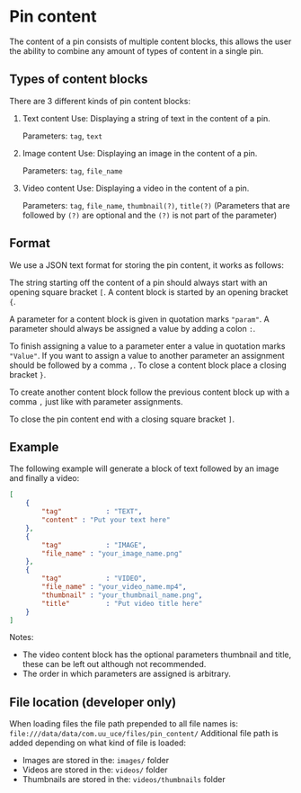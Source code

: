 # Pin content 

The content of a pin consists of multiple content blocks,
this allows the user the ability to combine any amount of types of content in a single pin.

## Types of content blocks
There are 3 different kinds of pin content blocks:
1. Text content
    Use: 		Displaying a string of text in the content of a pin.
    
    Parameters: `tag`, `text`
2. Image content
    Use:		Displaying an image in the content of a pin.
    
    Parameters: `tag`, `file_name`
3. Video content
    Use: 		Displaying a video in the content of a pin.
    
    Parameters: `tag`, `file_name`, `thumbnail(?)`, `title(?)`
    (Parameters that are followed by `(?)` are optional and the `(?)` is not part of the parameter)

## Format
We use a JSON text format for storing the pin content, it works as follows:

The string starting off the content of a pin should always start with an opening square bracket `[`.
A content block is started by an opening bracket `{`.

A parameter for a content block is given in quotation marks `"param"`.
A parameter should always be assigned a value by adding a colon `:`.

To finish assigning a value to a parameter enter a value in quotation marks `"Value"`.
If you want to assign a value to another parameter an assignment should be followed by a comma `,`.
To close a content block place a closing bracket `}`.

To create another content block follow the previous content block up with a comma `,` just like with parameter assignments.

To close the pin content end with a closing square bracket `]`.

## Example
The following example will generate a block of text followed by an image and finally a video:
```json
[
    {
        "tag"			: "TEXT",
        "content" : "Put your text here"
    },
    {
        "tag" 			: "IMAGE",
        "file_name"	: "your_image_name.png"
    },
    {
        "tag" 			: "VIDEO",
        "file_name"	: "your_video_name.mp4",
        "thumbnail" : "your_thumbnail_name.png",
        "title"			: "Put video title here"
    }
]
```

Notes: 
- The video content block has the optional parameters thumbnail and title, these can be left out although not recommended.
- The order in which parameters are assigned is arbitrary.


## File location (developer only)
When loading files the file path prepended to all file names is:
```file:///data/data/com.uu_uce/files/pin_content/```
Additional file path is added depending on what kind of file is loaded:
- Images are stored in the: `images/` folder
- Videos are stored in the: `videos/` folder
- Thumbnails are stored in the: `videos/thumbnails` folder